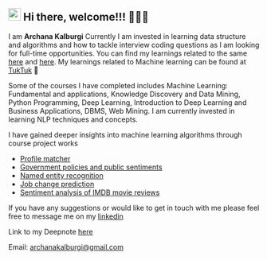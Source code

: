 ## <img src="https://media.giphy.com/media/hvRJCLFzcasrR4ia7z/giphy.gif" width="25px"> Hi there, welcome!!! 🙋🏻‍♀️

I am **Archana Kalburgi** Currently I am invested in learning data structure and algorithms and how to tackle interview coding questions as I am looking for full-time opportunities. You can find my learnings related to the same [here](https://github.com/archanakalburgi/Algorithms) and [here](https://archanakalburgi.github.io/code_challenges/). My learnings related to Machine learning can be found at [TukTuk](https://archanakalburgi.github.io/tuktuk/) 🐢 

Some of the courses I have completed includes Machine Learning: Fundamental and applications, Knowledge Discovery and Data Mining, Python Programming, Deep Learning, Introduction to Deep Learning and Business Applications, DBMS, Web Mining. I am currently invested in learning NLP techniques and concepts.

I have gained deeper insights into machine learning algorithms through course project works
- [Profile matcher](https://github.com/archanakalburgi/profile_matcher)
- [Government policies and public sentiments](https://github.com/archanakalburgi/govt_policies_public_sentiments) 
- [Named entity recognition](https://github.com/archanakalburgi/Named_Entity_Recognition)
- [Job change prediction](https://github.com/archanakalburgi/job_change_prediction_project)
- [Sentiment analysis of IMDB movie reviews](https://github.com/archanakalburgi/sentiment_analysis_imdb)

If you have any suggestions or would like to get in touch with me please feel free to message me on my [linkedin](https://www.linkedin.com/in/archana-kalburgi/) 

Link to my Deepnote [here](https://deepnote.com/workspace/archanakalburgi-00bcc156-9f71-49bf-9a59-db8dd2107034)

Email: archanakalburgi@gmail.com 
